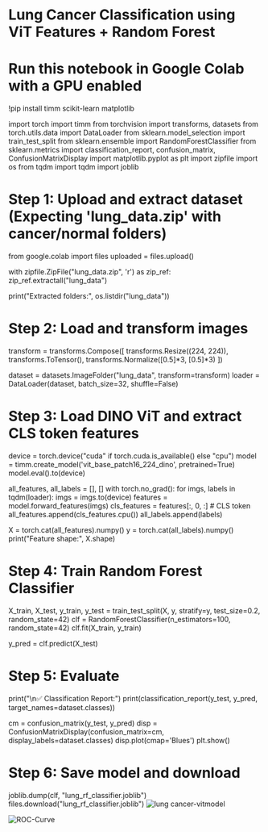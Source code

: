 # Lung Cancer Classification using ViT Features + Random Forest
# Run this notebook in Google Colab with a GPU enabled

!pip install timm scikit-learn matplotlib

import torch
import timm
from torchvision import transforms, datasets
from torch.utils.data import DataLoader
from sklearn.model_selection import train_test_split
from sklearn.ensemble import RandomForestClassifier
from sklearn.metrics import classification_report, confusion_matrix, ConfusionMatrixDisplay
import matplotlib.pyplot as plt
import zipfile
import os
from tqdm import tqdm
import joblib

# Step 1: Upload and extract dataset (Expecting 'lung_data.zip' with cancer/normal folders)
from google.colab import files
uploaded = files.upload()

with zipfile.ZipFile("lung_data.zip", 'r') as zip_ref:
    zip_ref.extractall("lung_data")

print("Extracted folders:", os.listdir("lung_data"))

# Step 2: Load and transform images
transform = transforms.Compose([
    transforms.Resize((224, 224)),
    transforms.ToTensor(),
    transforms.Normalize([0.5]*3, [0.5]*3)
])

dataset = datasets.ImageFolder("lung_data", transform=transform)
loader = DataLoader(dataset, batch_size=32, shuffle=False)

# Step 3: Load DINO ViT and extract CLS token features
device = torch.device("cuda" if torch.cuda.is_available() else "cpu")
model = timm.create_model('vit_base_patch16_224_dino', pretrained=True)
model.eval().to(device)

all_features, all_labels = [], []
with torch.no_grad():
    for imgs, labels in tqdm(loader):
        imgs = imgs.to(device)
        features = model.forward_features(imgs)
        cls_features = features[:, 0, :]  # CLS token
        all_features.append(cls_features.cpu())
        all_labels.append(labels)

X = torch.cat(all_features).numpy()
y = torch.cat(all_labels).numpy()
print("Feature shape:", X.shape)

# Step 4: Train Random Forest Classifier
X_train, X_test, y_train, y_test = train_test_split(X, y, stratify=y, test_size=0.2, random_state=42)
clf = RandomForestClassifier(n_estimators=100, random_state=42)
clf.fit(X_train, y_train)

y_pred = clf.predict(X_test)

# Step 5: Evaluate
print("\n✅ Classification Report:")
print(classification_report(y_test, y_pred, target_names=dataset.classes))

cm = confusion_matrix(y_test, y_pred)
disp = ConfusionMatrixDisplay(confusion_matrix=cm, display_labels=dataset.classes)
disp.plot(cmap='Blues')
plt.show()

# Step 6: Save model and download
joblib.dump(clf, "lung_rf_classifier.joblib")
files.download("lung_rf_classifier.joblib")
![lung cancer-vitmodel](https://github.com/user-attachments/assets/d6d22151-3c5a-4ad9-9bee-1dda0b901057)

![ROC-Curve](https://github.com/user-attachments/assets/dbec72fa-d230-491c-abe5-2d0e6ff39c66)


